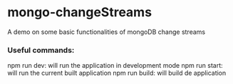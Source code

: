 # mongo-changeStreams
A demo on some basic functionalities of mongoDB change streams


### Useful commands:
npm run dev: will run the application in development mode
npm run start: will run the current built application
npm run build: will build de application
